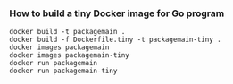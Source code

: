 ### How to build a tiny Docker image for Go program

```
docker build -t packagemain .
docker build -f Dockerfile.tiny -t packagemain-tiny .
docker images packagemain
docker images packagemain-tiny
docker run packagemain
docker run packagemain-tiny
```